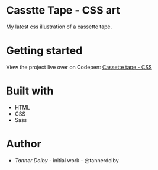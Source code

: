 # Casstte Tape - CSS art
My latest css illustration of a cassette tape. 

# Getting started
View the project live over on Codepen: [Cassette tape - CSS](https://codepen.io/tannerdolby/full/ExPqqVZ)

# Built with
* HTML
* CSS
* Sass

# Author
* *Tanner Dolby* - initial work - @tannerdolby